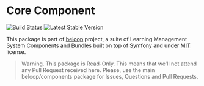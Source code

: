Core Component
==============

[![Build Status](https://travis-ci.org/beloop/core.png?branch=master)](http://travis-ci.org/beloop/core)
[![Latest Stable Version](https://poser.pugx.org/beloop/core/v/stable)](https://packagist.org/packages/beelop/core)

This package is part of [beloop](http://github.com/beloop/components) project, a
suite of Learning Management System Components and Bundles built on top of Symfony and under
[MIT](http://opensource.org/licenses/MIT) license.

> Warning. This package is Read-Only. This means that we'll not attend any Pull
> Request received here. Please, use the main beloop/components package for Issues,
> Questions and Pull Requests.
